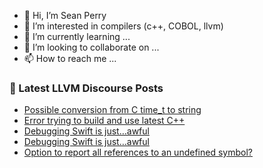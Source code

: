 - 👋 Hi, I’m Sean Perry
- 👀 I’m interested in compilers (c++, COBOL, llvm)
- 🌱 I’m currently learning ...
- 💞️ I’m looking to collaborate on ...
- 📫 How to reach me ...

<!---
s66perry/s66perry is a ✨ special ✨ repository because its `README.md` (this file) appears on your GitHub profile.
You can click the Preview link to take a look at your changes.
--->
### 📕 Latest LLVM Discourse Posts

<!-- DISCOURSE-LLVM:START -->
- [Possible conversion from C time_t to string](https://discourse.llvm.org/t/possible-conversion-from-c-time-t-to-string/67892#post_5)
- [Error trying to build and use latest C++](https://discourse.llvm.org/t/error-trying-to-build-and-use-latest-c/67884#post_5)
- [Debugging Swift is just…awful](https://discourse.llvm.org/t/debugging-swift-is-just-awful/67866#post_9)
- [Debugging Swift is just…awful](https://discourse.llvm.org/t/debugging-swift-is-just-awful/67866#post_8)
- [Option to report all references to an undefined symbol?](https://discourse.llvm.org/t/option-to-report-all-references-to-an-undefined-symbol/67896#post_2)
<!-- DISCOURSE-LLVM:END -->
